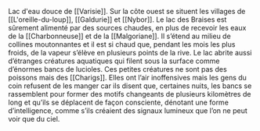Lac d'eau douce de [[Varisie]].
Sur la côte ouest se situent les villages de [[L'oreille-du-loup]], [[Galdurie]] et [[Nybor]].
Le lac des Braises est sûrement alimenté par des sources chaudes, en plus de recevoir les eaux de la [[Charbonneuse]] et de la [[Malgoriane]].
Il s’étend au milieu de collines moutonnantes et il est si chaud que, pendant les mois les plus froids, de la vapeur s’élève en plusieurs points de la rive. Le lac abrite aussi d’étranges créatures aquatiques qui filent sous la surface comme d’énormes bancs de lucioles.
Ces petites créatures ne sont pas des poissons mais des [[Charigs]]. Elles ont l’air inoffensives mais les gens du coin refusent de les manger car ils disent que, certaines nuits, les bancs se rassemblent pour former des motifs changeants de plusieurs kilomètres de long et qu’ils se déplacent de façon consciente, dénotant une forme d’intelligence, comme s’ils créaient des signaux lumineux que l’on ne peut voir que du ciel.